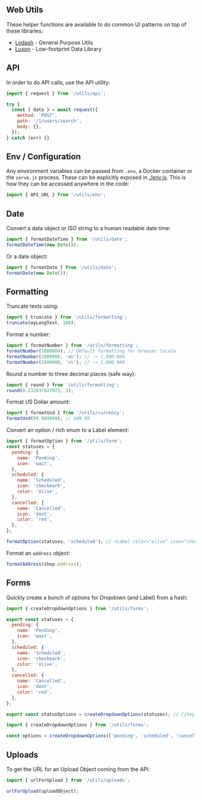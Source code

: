 ## Web Utils

These helper functions are available to do common UI patterns on top of these
libraries:

- [Lodash](https://lodash.com/docs) - General Purpose Utils
- [Luxon](https://moment.github.io/luxon/) - Low-footprint Data Library

## API

In order to do API calls, use the API utility:

```javascript
import { request } from '/utils/api';

try {
  const { data } = await request({
    method: 'POST',
    path: '/1/users/search',
    body: {},
  });
} catch (err) {}
```

## Env / Configuration

Any environment variables can be passed from `.env`, a Docker container or the
`serve.js` process. These can be explicitly exposed in [./env.js](./env.js).
This is how they can be accessed anywhere in the code:

```javascript
import { API_URL } from '/utils/env';
```

## Date

Convert a data object or ISO string to a human readable date time:

```javascript
import { formatDateTime } from '/utils/date';
formatDateTime(new Date());
```

Or a date object:

```javascript
import { formatDate } from '/utils/date';
formatDate(new Date());
```

## Formatting

Truncate texts using:

```javascript
import { truncate } from '/utils/formatting';
truncate(myLongText, 100);
```

Format a number:

```javascript
import { formatNumber } from '/utils/formatting';
formatNumber(1000000); // Default formatting for browser locale
formatNumber(1000000, 'en'); // -> 1,000,000
formatNumber(1000000, 'nl'); // -> 1.000.000
```

Round a number to three decimal places (safe way):

```javascript
import { round } from '/utils/formatting';
round(0.232837827873, 3);
```

Format US Dollar amount:

```javascript
import { formatUsd } from '/utils/currency';
formatUsd(99.999999); // $99.99
```

Convert an option / rich enum to a Label element:

```javascript
import { formatOption } from '/utils/form';
const statuses = {
  pending: {
    name: 'Pending',
    icon: 'wait',
  },
  scheduled: {
    name: 'Scheduled',
    icon: 'checkmark',
    color: 'olive',
  },
  cancelled: {
    name: 'Cancelled',
    icon: 'dont',
    color: 'red',
  },
};

formatOption(statuses, 'scheduled'); // <Label color="olive" icon="checkmark"...
```

Format an `address` object:

```javascript
formatAddress(shop.address);
```

## Forms

Quickly create a bunch of options for Dropdown (and Label) from a hash:

```javascript
import { createDropdownOptions } from '/utils/forms';

export const statuses = {
  pending: {
    name: 'Pending',
    icon: 'wait',
  },
  scheduled: {
    name: 'Scheduled',
    icon: 'checkmark',
    color: 'olive',
  },
  cancelled: {
    name: 'Cancelled',
    icon: 'dont',
    color: 'red',
  },
};

export const statusOptions = createDropdownOptions(statuses); // [{key: 'pending', 'icon': 'wait', ...}]
```

```javascript
import { createDropdownOptions } from '/utils/forms';

const options = createDropdownOptions(['pending', 'scheduled', 'cancelled']);
```

## Uploads

To get the URL for an Upload Object coming from the API:

```javascript
import { urlForUpload } from '/utils/uploads';

urlForUpload(uploadObject);
```
